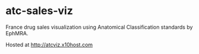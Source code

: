 # atc-sales-viz

France drug sales visualization using Anatomical Classification standards by EphMRA.

Hosted at http://atcviz.x10host.com
